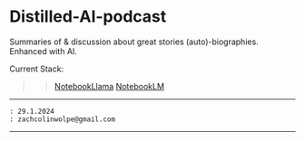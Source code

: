 # Distilled-AI-podcast


Summaries of &amp; discussion about great stories (auto)-biographies. Enhanced with AI.

Current Stack:

>> [NotebookLlama](https://github.com/meta-llama/llama-recipes/tree/main/recipes/quickstart/NotebookLlama)
>> [NotebookLM](https://notebooklm.google/)

---
```
: 29.1.2024
: zachcolinwolpe@gmail.com
```
----